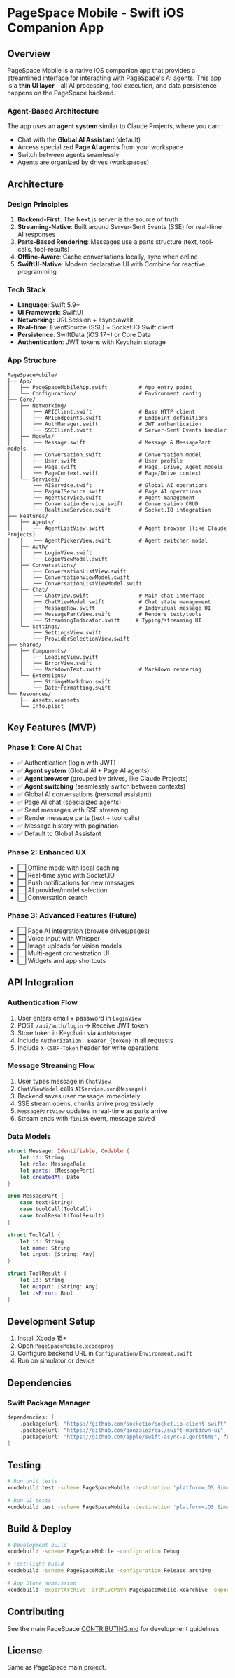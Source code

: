 # PageSpace Mobile - Swift iOS Companion App

## Overview

PageSpace Mobile is a native iOS companion app that provides a streamlined interface for interacting with PageSpace's AI agents. This app is a **thin UI layer** - all AI processing, tool execution, and data persistence happens on the PageSpace backend.

### Agent-Based Architecture

The app uses an **agent system** similar to Claude Projects, where you can:
- Chat with the **Global AI Assistant** (default)
- Access specialized **Page AI agents** from your workspace
- Switch between agents seamlessly
- Agents are organized by drives (workspaces)

## Architecture

### Design Principles

1. **Backend-First**: The Next.js server is the source of truth
2. **Streaming-Native**: Built around Server-Sent Events (SSE) for real-time AI responses
3. **Parts-Based Rendering**: Messages use a parts structure (text, tool-calls, tool-results)
4. **Offline-Aware**: Cache conversations locally, sync when online
5. **SwiftUI-Native**: Modern declarative UI with Combine for reactive programming

### Tech Stack

- **Language**: Swift 5.9+
- **UI Framework**: SwiftUI
- **Networking**: URLSession + async/await
- **Real-time**: EventSource (SSE) + Socket.IO Swift client
- **Persistence**: SwiftData (iOS 17+) or Core Data
- **Authentication**: JWT tokens with Keychain storage

### App Structure

```
PageSpaceMobile/
├── App/
│   ├── PageSpaceMobileApp.swift          # App entry point
│   └── Configuration/                    # Environment config
├── Core/
│   ├── Networking/
│   │   ├── APIClient.swift               # Base HTTP client
│   │   ├── APIEndpoints.swift            # Endpoint definitions
│   │   ├── AuthManager.swift             # JWT authentication
│   │   └── SSEClient.swift               # Server-Sent Events handler
│   ├── Models/
│   │   ├── Message.swift                 # Message & MessagePart models
│   │   ├── Conversation.swift            # Conversation model
│   │   ├── User.swift                    # User profile
│   │   ├── Page.swift                    # Page, Drive, Agent models
│   │   └── PageContext.swift             # Page/Drive context
│   └── Services/
│       ├── AIService.swift               # Global AI operations
│       ├── PageAIService.swift           # Page AI operations
│       ├── AgentService.swift            # Agent management
│       ├── ConversationService.swift     # Conversation CRUD
│       └── RealtimeService.swift         # Socket.IO integration
├── Features/
│   ├── Agents/
│   │   ├── AgentListView.swift           # Agent browser (like Claude Projects)
│   │   └── AgentPickerView.swift         # Agent switcher modal
│   ├── Auth/
│   │   ├── LoginView.swift
│   │   └── LoginViewModel.swift
│   ├── Conversations/
│   │   ├── ConversationListView.swift
│   │   ├── ConversationViewModel.swift
│   │   └── ConversationListViewModel.swift
│   ├── Chat/
│   │   ├── ChatView.swift                # Main chat interface
│   │   ├── ChatViewModel.swift           # Chat state management
│   │   ├── MessageRow.swift              # Individual message UI
│   │   ├── MessagePartView.swift         # Renders text/tools
│   │   └── StreamingIndicator.swift     # Typing/streaming UI
│   └── Settings/
│       ├── SettingsView.swift
│       └── ProviderSelectionView.swift
├── Shared/
│   ├── Components/
│   │   ├── LoadingView.swift
│   │   ├── ErrorView.swift
│   │   └── MarkdownText.swift            # Markdown rendering
│   └── Extensions/
│       ├── String+Markdown.swift
│       └── Date+Formatting.swift
└── Resources/
    ├── Assets.xcassets
    └── Info.plist
```

## Key Features (MVP)

### Phase 1: Core AI Chat
- ✅ Authentication (login with JWT)
- ✅ **Agent system** (Global AI + Page AI agents)
- ✅ **Agent browser** (grouped by drives, like Claude Projects)
- ✅ **Agent switching** (seamlessly switch between contexts)
- ✅ Global AI conversations (personal assistant)
- ✅ Page AI chat (specialized agents)
- ✅ Send messages with SSE streaming
- ✅ Render message parts (text + tool calls)
- ✅ Message history with pagination
- ✅ Default to Global Assistant

### Phase 2: Enhanced UX
- ⬜ Offline mode with local caching
- ⬜ Real-time sync with Socket.IO
- ⬜ Push notifications for new messages
- ⬜ AI provider/model selection
- ⬜ Conversation search

### Phase 3: Advanced Features (Future)
- ⬜ Page AI integration (browse drives/pages)
- ⬜ Voice input with Whisper
- ⬜ Image uploads for vision models
- ⬜ Multi-agent orchestration UI
- ⬜ Widgets and app shortcuts

## API Integration

### Authentication Flow

1. User enters email + password in `LoginView`
2. POST `/api/auth/login` → Receive JWT token
3. Store token in Keychain via `AuthManager`
4. Include `Authorization: Bearer {token}` in all requests
5. Include `X-CSRF-Token` header for write operations

### Message Streaming Flow

1. User types message in `ChatView`
2. `ChatViewModel` calls `AIService.sendMessage()`
3. Backend saves user message immediately
4. SSE stream opens, chunks arrive progressively
5. `MessagePartView` updates in real-time as parts arrive
6. Stream ends with `finish` event, message saved

### Data Models

```swift
struct Message: Identifiable, Codable {
    let id: String
    let role: MessageRole
    let parts: [MessagePart]
    let createdAt: Date
}

enum MessagePart {
    case text(String)
    case toolCall(ToolCall)
    case toolResult(ToolResult)
}

struct ToolCall {
    let id: String
    let name: String
    let input: [String: Any]
}

struct ToolResult {
    let id: String
    let output: [String: Any]
    let isError: Bool
}
```

## Development Setup

1. Install Xcode 15+
2. Open `PageSpaceMobile.xcodeproj`
3. Configure backend URL in `Configuration/Environment.swift`
4. Run on simulator or device

## Dependencies

### Swift Package Manager

```swift
dependencies: [
    .package(url: "https://github.com/socketio/socket.io-client-swift", from: "16.0.0"),
    .package(url: "https://github.com/gonzalezreal/swift-markdown-ui", from: "2.0.0"),
    .package(url: "https://github.com/apple/swift-async-algorithms", from: "1.0.0")
]
```

## Testing

```bash
# Run unit tests
xcodebuild test -scheme PageSpaceMobile -destination 'platform=iOS Simulator,name=iPhone 15'

# Run UI tests
xcodebuild test -scheme PageSpaceMobile -destination 'platform=iOS Simulator,name=iPhone 15' -only-testing:PageSpaceMobileUITests
```

## Build & Deploy

```bash
# Development build
xcodebuild -scheme PageSpaceMobile -configuration Debug

# TestFlight build
xcodebuild -scheme PageSpaceMobile -configuration Release archive

# App Store submission
xcodebuild -exportArchive -archivePath PageSpaceMobile.xcarchive -exportPath ./build -exportOptionsPlist ExportOptions.plist
```

## Contributing

See the main PageSpace [CONTRIBUTING.md](../CONTRIBUTING.md) for development guidelines.

## License

Same as PageSpace main project.
